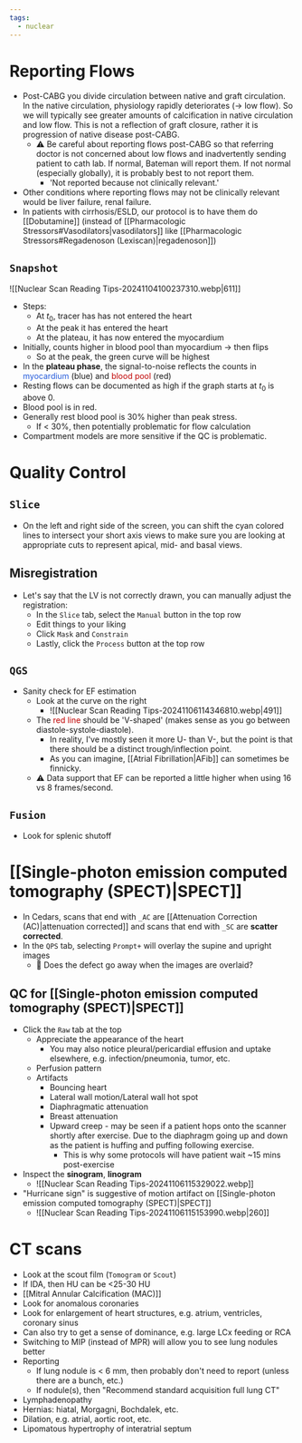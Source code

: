 ```yaml
---
tags:
  - nuclear
---
```


# Reporting Flows

- Post-CABG you divide circulation between native and graft circulation. In the native circulation, physiology rapidly deteriorates (→ low flow). So we will typically see greater amounts of calcification in native circulation and low flow. This is not a reflection of graft closure, rather it is progression of native disease post-CABG.
	- ⚠️ Be careful about reporting flows post-CABG so that referring doctor is not concerned about low flows and inadvertently sending patient to cath lab. If normal, Bateman will report them. If not normal (especially globally), it is probably best to not report them.
		- 'Not reported because not clinically relevant.'
- Other conditions where reporting flows may not be clinically relevant would be liver failure, renal failure.
- In patients with cirrhosis/ESLD, our protocol is to have them do [[Dobutamine]] (instead of [[Pharmacologic Stressors#Vasodilators|vasodilators]] like [[Pharmacologic Stressors#Regadenoson (Lexiscan)|regadenoson]])

## `Snapshot`

![[Nuclear Scan Reading Tips-20241104100237310.webp|611]]

- Steps:
	- At $t_0$, tracer has has not entered the heart
	- At the peak it has entered the heart
	- At the plateau, it has now entered the myocardium
- Initially, counts higher in blood pool than myocardium → then flips
	- So at the peak, the green curve will be highest
- In the **plateau phase**, the signal-to-noise reflects the counts in <font color="#245bdb">myocardium</font> (blue) and <font color="#c00000">blood pool</font> (red)
- Resting flows can be documented as high if the graph starts at $t_0$ is above 0.
- Blood pool is in red.
- Generally rest blood pool is 30% higher than peak stress.
	- If < 30%, then potentially problematic for flow calculation
- Compartment models are more sensitive if the QC is problematic.

# Quality Control
## `Slice`

- On the left and right side of the screen, you can shift the cyan colored lines to intersect your short axis views to make sure you are looking at appropriate cuts to represent apical, mid- and basal views.
## Misregistration

- Let's say that the LV is not correctly drawn, you can manually adjust the registration:
	- In the `Slice` tab, select the `Manual` button in the top row
	- Edit things to your liking
	- Click `Mask` and `Constrain`
	- Lastly, click the `Process` button at the top row

## `QGS`

- Sanity check for EF estimation
	- Look at the curve on the right
		- ![[Nuclear Scan Reading Tips-20241106114346810.webp|491]]
	- The <font color="#c00000">red line</font> should be 'V-shaped' (makes sense as you go between diastole-systole-diastole).
		- In reality, I've mostly seen it more U- than V-, but the point is that there should be a distinct trough/inflection point.
		- As you can imagine, [[Atrial Fibrillation|AFib]] can sometimes be finnicky.
	- ⚠️ Data support that EF can be reported a little higher when using 16 vs 8 frames/second.

## `Fusion`

- Look for splenic shutoff

# [[Single-photon emission computed tomography (SPECT)|SPECT]]

- In Cedars, scans that end with `_AC` are [[Attenuation Correction (AC)|attenuation corrected]] and scans that end with `_SC` are **scatter corrected**.
- In the `QPS` tab, selecting `Prompt+` will overlay the supine and upright images
	- 🤔 Does the defect go away when the images are overlaid?

## QC for [[Single-photon emission computed tomography (SPECT)|SPECT]]

- Click the `Raw` tab at the top
	- Appreciate the appearance of the heart
		- You may also notice pleural/pericardial effusion and uptake elsewhere, e.g. infection/pneumonia, tumor, etc.
	- Perfusion pattern
	- Artifacts
		- Bouncing heart
		- Lateral wall motion/Lateral wall hot spot
		- Diaphragmatic attenuation
		- Breast attenuation
		- Upward creep - may be seen if a patient hops onto the scanner shortly after exercise. Due to the diaphragm going up and down as the patient is huffing and puffing following exercise.
			- This is why some protocols will have patient wait ~15 mins post-exercise
- Inspect the **sinogram**, **linogram**
	- ![[Nuclear Scan Reading Tips-20241106115329022.webp]]
- "Hurricane sign" is suggestive of motion artifact on [[Single-photon emission computed tomography (SPECT)|SPECT]]
	- ![[Nuclear Scan Reading Tips-20241106115153990.webp|260]]

# CT scans

- Look at the scout film (`Tomogram` or `Scout`)
- If IDA, then HU can be <25-30 HU
- [[Mitral Annular Calcification (MAC)]]
- Look for anomalous coronaries
- Look for enlargement of heart structures, e.g. atrium, ventricles, coronary sinus
- Can also try to get a sense of dominance, e.g. large LCx feeding or RCA
- Switching to MIP (instead of MPR) will allow you to see lung nodules better
- Reporting
	- If lung nodule is < 6 mm, then probably don't need to report (unless there are a bunch, etc.)
	- If nodule(s), then "Recommend standard acquisition full lung CT"
- Lymphadenopathy
- Hernias: hiatal, Morgagni, Bochdalek, etc.
- Dilation, e.g. atrial, aortic root, etc.
- Lipomatous hypertrophy of interatrial septum